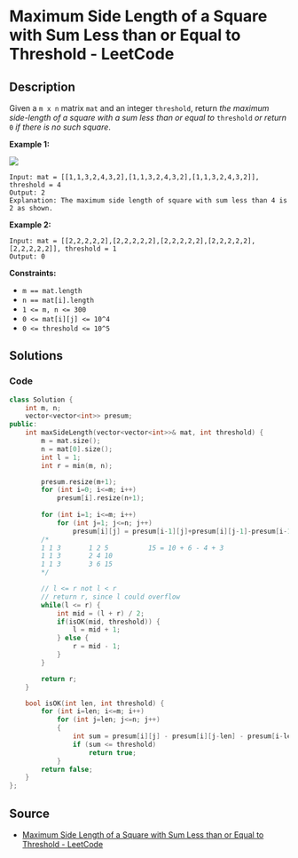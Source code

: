 # Maximum Side Length of a Square with Sum Less than or Equal to Threshold - LeetCode

## Description

Given a `m x n` matrix `mat` and an integer `threshold`, return _the maximum side-length of a square with a sum less than or equal to_ `threshold` _or return_ `0` _if there is no such square_.

**Example 1:**

![](https://assets.leetcode.com/uploads/2019/12/05/e1.png)

```
Input: mat = [[1,1,3,2,4,3,2],[1,1,3,2,4,3,2],[1,1,3,2,4,3,2]], threshold = 4
Output: 2
Explanation: The maximum side length of square with sum less than 4 is 2 as shown.

```

**Example 2:**

```
Input: mat = [[2,2,2,2,2],[2,2,2,2,2],[2,2,2,2,2],[2,2,2,2,2],[2,2,2,2,2]], threshold = 1
Output: 0

```

**Constraints:**

-   `m == mat.length`
-   `n == mat[i].length`
-   `1 <= m, n <= 300`
-   `0 <= mat[i][j] <= 10^4`
-   `0 <= threshold <= 10^5`

## Solutions 

### Code

```cpp
class Solution {
    int m, n;
    vector<vector<int>> presum;
public:
    int maxSideLength(vector<vector<int>>& mat, int threshold) {
        m = mat.size();
        n = mat[0].size();
        int l = 1;
        int r = min(m, n);

        presum.resize(m+1);
        for (int i=0; i<=m; i++)
            presum[i].resize(n+1);
                       
        for (int i=1; i<=m; i++)
            for (int j=1; j<=n; j++)
                presum[i][j] = presum[i-1][j]+presum[i][j-1]-presum[i-1][j-1]+mat[i-1][j-1];
        /*
        1 1 3       1 2 5          15 = 10 + 6 - 4 + 3  
        1 1 3       2 4 10          
        1 1 3       3 6 15
        */

        // l <= r not l < r
        // return r, since l could overflow
        while(l <= r) {
            int mid = (l + r) / 2;
            if(isOK(mid, threshold)) {
                l = mid + 1;
            } else {
                r = mid - 1;
            }
        }

        return r;
    }

    bool isOK(int len, int threshold) {
        for (int i=len; i<=m; i++)
            for (int j=len; j<=n; j++)
            {
                int sum = presum[i][j] - presum[i][j-len] - presum[i-len][j] + presum[i-len][j-len];
                if (sum <= threshold)
                    return true;
            }
        return false;
    }
};
```

## Source
- [Maximum Side Length of a Square with Sum Less than or Equal to Threshold - LeetCode](https://leetcode.com/problems/maximum-side-length-of-a-square-with-sum-less-than-or-equal-to-threshold/)